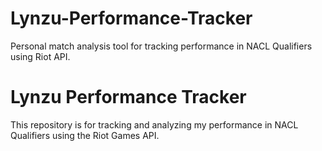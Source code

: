 # Lynzu-Performance-Tracker
Personal match analysis tool for tracking performance in NACL Qualifiers using Riot API.
# Lynzu Performance Tracker
This repository is for tracking and analyzing my performance in NACL Qualifiers using the Riot Games API.
